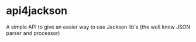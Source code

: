# api4jackson
A simple API to give an easier way to use Jackson lib's (the well know JSON parser and processor)

